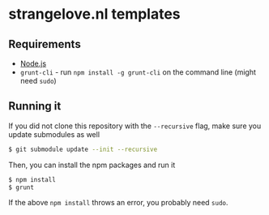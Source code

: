 # strangelove.nl templates

## Requirements

- [Node.js][nodejs]
- `grunt-cli` - run `npm install -g grunt-cli` on the command line (might need
  `sudo`)

## Running it

If you did not clone this repository with the `--recursive` flag, make sure you
update submodules as well

```bash
$ git submodule update --init --recursive
```

Then, you can install the npm packages and run it

```bash
$ npm install
$ grunt
```

If the above `npm install` throws an error, you probably need `sudo`.

[nodejs]: http://nodejs.org/
